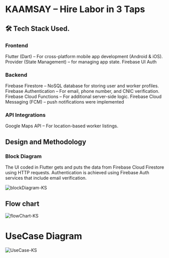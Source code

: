 # KAAMSAY – Hire Labor in 3 Taps

## 🛠️ Tech Stack Used.

### Frontend
Flutter (Dart) – For cross-platform mobile app development (Android & iOS).
Provider (State Management) –  for managing app state.
Firebase UI Auth
### Backend
Firebase Firestore – NoSQL database for storing user and worker profiles.
Firebase Authentication – For email, phone number, and CNIC verification.
Firebase Cloud Functions – For additional server-side logic.
Firebase Cloud Messaging (FCM) – push notifications were implemented

### API Integrations
Google Maps API – For location-based worker listings.


## Design and Methodology

### Block Diagram

The UI coded in Flutter gets and puts the data from Firebase Cloud Firestore using HTTP requests.
Authentication is achieved using Firebase Auth services that include email verification.

![blockDiagram-KS](https://github.com/user-attachments/assets/d6961e46-020d-4549-8421-509955ede915)


## Flow chart

![flowChart-KS](https://github.com/user-attachments/assets/e05814e3-2468-4dc4-88a2-36128a29bae5)

# UseCase Diagram

![UseCase-KS](https://github.com/user-attachments/assets/ff5d2771-384a-422e-9d07-895cc64b08a6)

